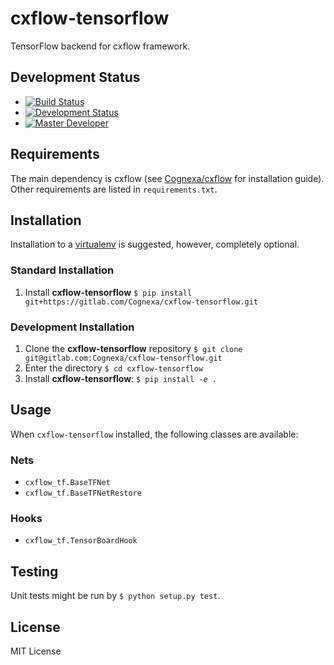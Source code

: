 # cxflow-tensorflow

TensorFlow backend for cxflow framework.

## Development Status

- [![Build Status](https://gitlab.com/Cognexa/cxflow-tensorflow/badges/master/build.svg)](https://gitlab.com/Cognexa/cxflow-tensorflow/builds/)
- [![Development Status](https://img.shields.io/badge/status-CX%20PoC-yellow.svg?style=flat)]()
- [![Master Developer](https://img.shields.io/badge/master-Petr%20Bělohlávek-lightgrey.svg?style=flat)]()

## Requirements
The main dependency is cxflow (see [Cognexa/cxflow](https://gitlab.com/Cognexa/cxflow)
for installation guide).
Other requirements are listed in `requirements.txt`.

## Installation
Installation to a [virtualenv](https://docs.python.org/3/library/venv.html) is suggested, however, completely optional. 

### Standard Installation
1. Install **cxflow-tensorflow** `$ pip install git+https://gitlab.com/Cognexa/cxflow-tensorflow.git`

### Development Installation
1. Clone the **cxflow-tensorflow** repository `$ git clone git@gitlab.com:Cognexa/cxflow-tensorflow.git`
2. Enter the directory `$ cd cxflow-tensorflow`
3. Install **cxflow-tensorflow**: `$ pip install -e .`

## Usage
When `cxflow-tensorflow` installed, the following classes are available:

### Nets

- `cxflow_tf.BaseTFNet`
- `cxflow_tf.BaseTFNetRestore`

### Hooks

- `cxflow_tf.TensorBoardHook`

## Testing
Unit tests might be run by `$ python setup.py test`.

## License
MIT License

